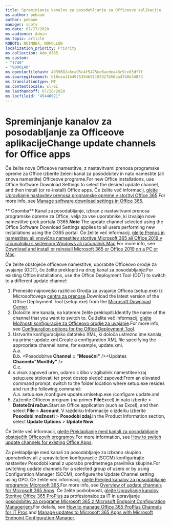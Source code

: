 ```yaml
---
title: Spreminjanje kanalov za posodabljanje za Officeove aplikacije
ms.author: pebaum
author: pebaum
manager: scotv
ms.date: 07/27/2020
ms.audience: Admin
ms.topic: article
ROBOTS: NOINDEX, NOFOLLOW
localization_priority: Priority
ms.collection: Adm_O365
ms.custom:
- "1740"
- "9000140"
ms.openlocfilehash: 4939682a6ca95c4f5475ee6aedea48c9ce83df7f
ms.sourcegitcommit: b10cea11b4975354b91193327b58aa4740d34833
ms.translationtype: MT
ms.contentlocale: sl-SI
ms.lasthandoff: 07/28/2020
ms.locfileid: "45440021"
---
```

# <a name="change-update-channels-for-office-apps"></a><span data-ttu-id="188f2-102">Spreminjanje kanalov za posodabljanje za Officeove aplikacije</span><span class="sxs-lookup"><span data-stu-id="188f2-102">Change update channels for Office apps</span></span>

<span data-ttu-id="188f2-103">Če želite nove Officeove namestitve, z nastavitvami prenosa programske opreme za Office izberite želeni kanal za posodobitev in nato namestite (ali znova namestite) Officeove programe.</span><span class="sxs-lookup"><span data-stu-id="188f2-103">For new Office installations, use Office Software Download Settings to select the desired update channel, and then install (or re-install) Office apps.</span></span> <span data-ttu-id="188f2-104">Če želite več informacij, [glejte Upravljanje nastavitev prenosa programske opreme v storitvi Office 365](https://docs.microsoft.com/deployoffice/manage-software-download-settings-office-365).</span><span class="sxs-lookup"><span data-stu-id="188f2-104">For more info, see [Manage software download settings in Office 365](https://docs.microsoft.com/deployoffice/manage-software-download-settings-office-365).</span></span> 

<span data-ttu-id="188f2-105">\*\* Opomba\*\* Kanal za posodabljanje, izbran z nastavitvami prenosa programske opreme za Office, velja za vse uporabnike, ki izvajajo nove namestitve prek portala O365.</span><span class="sxs-lookup"><span data-stu-id="188f2-105">**Note** The update channel selected using the Office Software Download Settings applies to all users performing new installations using the O365 portal.</span></span> <span data-ttu-id="188f2-106">Če želite več informacij, [glejte Prenos in namestitev ali vnovična namestitev storitve Microsoft 365 ali Office 2019 v računalniku s sistemom Windows ali računalnik Mac](https://support.microsoft.com/office/download-and-install-or-reinstall-microsoft-365-or-office-2019-on-a-pc-or-mac-4414eaaf-0478-48be-9c42-23adc4716658).</span><span class="sxs-lookup"><span data-stu-id="188f2-106">For more info, see [Download and install or reinstall Microsoft 365 or Office 2019 on a PC or Mac](https://support.microsoft.com/office/download-and-install-or-reinstall-microsoft-365-or-office-2019-on-a-pc-or-mac-4414eaaf-0478-48be-9c42-23adc4716658).</span></span>   

<span data-ttu-id="188f2-107">Če želite obstoječe officeove namestitve, uporabite Officeovo orodje za uvajanje (ODT), če želite preklopiti na drug kanal za posodabljanje:</span><span class="sxs-lookup"><span data-stu-id="188f2-107">For existing Office installations, use the Office Deployment Tool (ODT) to switch to a different update channel:</span></span>  

1. <span data-ttu-id="188f2-108">Prenesite najnovejšo različico Orodja za uvajanje Officea (setup.exe) iz Microsoftovega [centra za prenose](https://go.microsoft.com/fwlink/p/?LinkID=626065).</span><span class="sxs-lookup"><span data-stu-id="188f2-108">Download the latest version of the Office Deployment Tool (setup.exe) from the [Microsoft Download Center](https://go.microsoft.com/fwlink/p/?LinkID=626065).</span></span>
2. <span data-ttu-id="188f2-109">Določite ime kanala, na katerem želite preklopiti.</span><span class="sxs-lookup"><span data-stu-id="188f2-109">Identify the name of the channel that you want to switch to.</span></span> <span data-ttu-id="188f2-110">Če želite več informacij, [glejte Možnosti konfiguracije za Officeovo orodje za uvajanje](https://docs.microsoft.com/DeployOffice/configuration-options-for-the-office-2016-deployment-tool#channel-attribute-part-of-add-element).</span><span class="sxs-lookup"><span data-stu-id="188f2-110">For more info, see [Configuration options for the Office Deployment Tool](https://docs.microsoft.com/DeployOffice/configuration-options-for-the-office-2016-deployment-tool#channel-attribute-part-of-add-element).</span></span>
3. <span data-ttu-id="188f2-111">Ustvarite konfiguracijsko datoteko XML, ki določa ustrezno ime kanala, na primer update.xml.</span><span class="sxs-lookup"><span data-stu-id="188f2-111">Create a configuration XML file specifying the appropriate channel name, for example, update.xml.</span></span>  
    <span data-ttu-id="188f2-112">A.</span><span class="sxs-lookup"><span data-stu-id="188f2-112">a.</span></span> <Configuration>  
    <span data-ttu-id="188f2-113">B.</span><span class="sxs-lookup"><span data-stu-id="188f2-113">b.</span></span> <span data-ttu-id="188f2-114"><Posodobitve **Channel = "Mesečni"** /></span><span class="sxs-lookup"><span data-stu-id="188f2-114"><Updates **Channel="Monthly"** /></span></span>  
    <span data-ttu-id="188f2-115">C.</span><span class="sxs-lookup"><span data-stu-id="188f2-115">c.</span></span> </Configuration>
4. <span data-ttu-id="188f2-116">s visok zapoved uren, udarec s šibo v zgibalnik namestitev kraj setup.exe stolovati ter prost dostop sledeč zapoved:</span><span class="sxs-lookup"><span data-stu-id="188f2-116">From an elevated command prompt, switch to the folder location where setup.exe resides and run the following command:</span></span>  
    <span data-ttu-id="188f2-117">A.</span><span class="sxs-lookup"><span data-stu-id="188f2-117">a.</span></span> <span data-ttu-id="188f2-118">setup.exe /configure update.xml</span><span class="sxs-lookup"><span data-stu-id="188f2-118">setup.exe /configure update.xml</span></span>
5. <span data-ttu-id="188f2-119">Zaženite Officeov program (na primer **File**Excel) in nato izberite  >  **Datotečni račun**.</span><span class="sxs-lookup"><span data-stu-id="188f2-119">Start an Office application (such as Excel), and then select **File** > **Account**.</span></span> <span data-ttu-id="188f2-120">V razdelku Informacije o izdelku izberite **Posodobi možnosti**  >  **Posodobi zdaj**.</span><span class="sxs-lookup"><span data-stu-id="188f2-120">In the Product Information section, select **Update Options** > **Update Now**.</span></span>

<span data-ttu-id="188f2-121">Če želite več informacij, [glejte Preklapljanje med kanali za posodabljanje obstoječih Officeovih programov](https://support.microsoft.com/help/3185078/how-to-switch-from-semi-annual-channel-to-monthly-channel).</span><span class="sxs-lookup"><span data-stu-id="188f2-121">For more information, see [How to switch update channels for existing Office Apps](https://support.microsoft.com/help/3185078/how-to-switch-from-semi-annual-channel-to-monthly-channel).</span></span> 

<span data-ttu-id="188f2-122">Za preklapljanje med kanali za posodabljanje za izbrano skupino uporabnikov ali z upraviteljem konfiguracije (SCCM) konfigurirajte nastavitev Posodobi kanal z uporabo predmetnega pravilnika skupine.</span><span class="sxs-lookup"><span data-stu-id="188f2-122">For switching update channels for a selected group of users or by using Configuration Manager (SCCM), configure the Update Channel setting using GPO.</span></span> <span data-ttu-id="188f2-123">Če želite več informacij, [glejte Pregled kanalov za posodabljanje programov Microsoft 365](https://docs.microsoft.com/deployoffice/overview-update-channels#group-policy).</span><span class="sxs-lookup"><span data-stu-id="188f2-123">For more info, see [Overview of update channels for Microsoft 365 Apps](https://docs.microsoft.com/deployoffice/overview-update-channels#group-policy).</span></span> <span data-ttu-id="188f2-124">Če želite podrobnosti, [glejte Upravljanje kanalov Storitve Office 365 ProPlus](https://techcommunity.microsoft.com/t5/office-365-blog/how-to-manage-office-365-proplus-channels-for-it-pros/ba-p/795813) za profesionalce za IT in upravljanje [posodobitev za programe Microsoft 365 z Microsoft Endpoint Configuration Managerjem](https://docs.microsoft.com/deployoffice/manage-microsoft-365-apps-updates-configuration-manager).</span><span class="sxs-lookup"><span data-stu-id="188f2-124">For details, see [How to manage Office 365 ProPlus Channels for IT Pros](https://techcommunity.microsoft.com/t5/office-365-blog/how-to-manage-office-365-proplus-channels-for-it-pros/ba-p/795813) and [Manage updates to Microsoft 365 Apps with Microsoft Endpoint Configuration Manager](https://docs.microsoft.com/deployoffice/manage-microsoft-365-apps-updates-configuration-manager).</span></span>